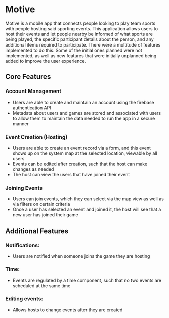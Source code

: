 # Motive
Motive is a mobile app that connects people looking to play team sports with people hosting said sporting events. This application allows users to host their events and let people nearby be informed of what sports are being played, the specific participant details about the person, and any additional items required to participate. There were a multitude of features implemented to do this. Some of the initial ones planned were not implemented, as well as new features that were initially unplanned being added to improve the user experience.
## Core Features
### Account Management
- Users are able to create and maintain an account using the firebase authentication API
- Metadata about users and games are stored and associated with users to allow them to maintain the data needed to run the app in a secure manner
### Event Creation (Hosting)
- Users are able to create an event record via a form, and this event shows up on the system map at the selected location, viewable by all users
- Events can be edited after creation, such that the host can make changes as needed
- The host can view the users that have joined their event
### Joining Events
- Users can join events, which they can select via the map view as well as via filters on certain criteria
- Once a user has selected an event and joined it, the host will see that a new user has joined their game

## Additional Features
### Notifications:
- Users are notified when someone joins the game they are hosting
### Time:
- Events are regulated by a time component, such that no two events are scheduled at the same time
### Editing events:
- Allows hosts to change events after they are created

